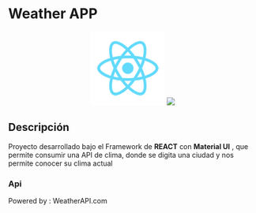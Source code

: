 # Weather APP
<p align="center"><a href="https://es.reactjs.org/" target="_blank"><img src="https://raw.githubusercontent.com/github/explore/80688e429a7d4ef2fca1e82350fe8e3517d3494d/topics/react/react.png" width="150"></a>
<a href="https://es.reactjs.org/" target="_blank"><img src="https://raw.githubusercontent.com/mui/material-ui/master/docs/public/static/logo.svg" width="150"></a>

## Descripción
Proyecto desarrollado bajo el Framework de <b>REACT</b> con <b>Material UI</b> , que permite consumir una API de clima, donde se digita una ciudad y nos permite conocer su clima actual

### Api
Powered by : WeatherAPI.com

